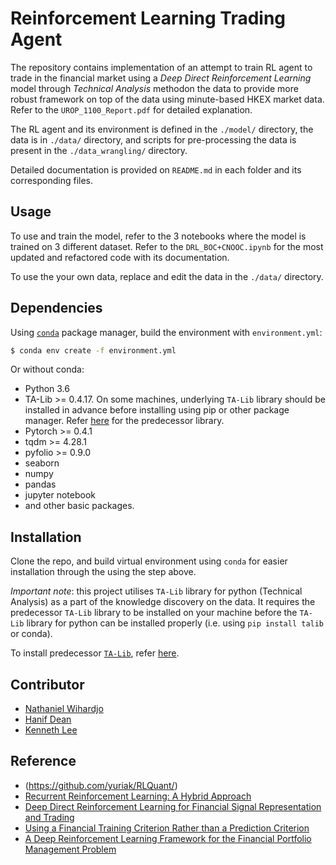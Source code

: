 # Reinforcement Learning Trading Agent

The repository contains implementation of an attempt to train RL agent to trade in the financial market using a *Deep Direct Reinforcement Learning* model through *Technical Analysis* methodon the data to provide more robust framework on top of the data using minute-based HKEX market data. Refer to the `UROP_1100_Report.pdf` for detailed explanation. 

The RL agent and its environment is defined in the `./model/` directory, the data is in `./data/` directory, and scripts for pre-processing the data is present in the `./data_wrangling/` directory.

Detailed documentation is provided on `README.md` in each folder and its corresponding files.

## Usage

To use and train the model, refer to the 3 notebooks where the model is trained on 3 different dataset. Refer to the `DRL_BOC+CNOOC.ipynb` for the most updated and refactored code with its documentation.

To use the your own data, replace and edit the data in the `./data/` directory.

## Dependencies

Using [`conda`](https://anaconda.org/) package manager, build the environment with `environment.yml`:
```bash
$ conda env create -f environment.yml
```

Or without conda:
- Python 3.6
- TA-Lib >= 0.4.17. On some machines, underlying `TA-Lib` library should be installed in advance before installing using pip or other package manager. Refer [here](https://mrjbq7.github.io/ta-lib/install.html) for the predecessor library. 
- Pytorch >= 0.4.1
- tqdm >= 4.28.1
- pyfolio >= 0.9.0
- seaborn
- numpy
- pandas
- jupyter notebook
- and other basic packages.

## Installation

Clone the repo, and build virtual environment using `conda` for easier installation through the using the step above.

*Important note*: this project utilises `TA-Lib` library for python (Technical Analysis) as a part of the knowledge discovery on the data. It requires the predecessor `TA-Lib` library to be installed on your machine before the `TA-Lib` library for python can be installed properly (i.e. using `pip install talib` or conda). 

To install predecessor [`TA-Lib`](http://ta-lib.org/hdr_dw.html), refer [here](https://mrjbq7.github.io/ta-lib/install.html). 

## Contributor
- [Nathaniel Wihardjo](https://github.com/nwihardjo/)
- [Hanif Dean](https://github.com/hanifdean/)
- [Kenneth Lee](https://github.com/kenneth-id/)

## Reference
- (https://github.com/yuriak/RLQuant/)
- [Recurrent Reinforcement Learning: A Hybrid Approach](https://arxiv.org/abs/1509.03044/)
- [Deep Direct Reinforcement Learning for Financial Signal Representation and Trading](https://ieeexplore.ieee.org/document/7407387/)
- [Using a Financial Training Criterion Rather than a Prediction Criterion ](https://www.worldscientific.com/doi/pdf/10.1142/S0129065797000422)
- [A Deep Reinforcement Learning Framework for the Financial Portfolio Management Problem](https://arxiv.org/abs/1706.10059)
